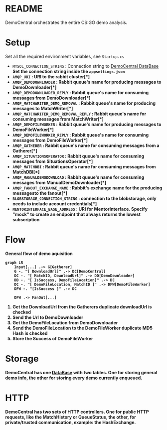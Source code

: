 ﻿# README

DemoCentral orchestrates the entire CS:GO demo analysis. 

# Setup
Set all the required environment variables, see `Startup.cs`  

- `MYSQL_CONNECTION_STRING` : Connection string to [DemoCentral DataBase](/DataBase/README.md)
		<b> Set the connection string inside the `appsettings.json`
- `AMQP_URI` : URI to the rabbit cluster[*]
- `AMQP_DEMODOWNLOADER` : Rabbit queue's name for producing messages to DemoDownloader[*]
- `AMQP_DEMODOWNLOADER_REPLY` : Rabbit queue's name for consuming messages from DemoDownloader[*] 
- `AMQP_MATCHWRITER_DEMO_REMOVAL` : Rabbit queue's name for producing messages to MatchWriter[*] 
- `AMQP_MATCHWRITER_DEMO_REMOVAL_REPLY` : Rabbit queue's name for consuming messages from MatchWriter[*] 
- `AMQP_DEMOFILEWORKER` : Rabbit queue's name for producing messages to DemoFileWorker[*]
- `AMQP_DEMOFILEWORKER_REPLY` : Rabbit queue's name for consuming messages from DemoFileWorker[*]
- `AMQP_GATHERER` : Rabbit queue's name for consuming messages from a Gatherer[*]
- `AMQP_SITUATIONSOPERATOR` : Rabbit queue's name for consuming messages from SituationsOperator[*]
- `AMQP_MATCHDBI` :  Rabbit queue's name for consuming messages from MatchDBI[*]
- `AMQP_MANUALDEMODOWNLOAD` : Rabbit queue's name for consuming messages from ManualDemoDownloader[*]
- `AMQP_FANOUT_EXCHANGE_NAME` : Rabbit's exchange name for the producing messagesto the fanout[*]
- `BLOBSTORAGE_CONNECTION_STRING` : connection to the blobstorage, only needs to include account credentials[*]
- `MENTORINTERFACE_BASE_ADDRESS` : URI for MentorInterface. Specify "mock" to create an endpoint that always returns the lowest subscription


# Flow
General flow of demo aquisition 

```mermaid
graph LR
	Input[...] .-> G[Gatherer]
	G -. "[ DownloadUrl]" .-> DC[DemoCentral]
    DC -. "[ MatchID, DownloadUrl]" .-> DD[DemoDownloader]
	DD -. "[ IsSuccess, DemoFileLocation]" .-> DC
    DC -. "[ DemoFileLocation, MatchID ]" .-> DFW[DemoFileWorker]
    DFW -. "[IsSuccess ]" .-> DC
    
    DFW .-> FanOut[...]
```

1. Get the DownloadUrl from the Gatherers
	<b> duplicate downloadUrl is checked
2. Send the Url to DemoDownloader
3. Get the DemoFileLocation from DemoDownloader
4. Send the DemoFileLocation to the DemoFileWorker
	<b> duplicate MD5 Hash is checked
5. Store the Success of DemoFileWorker

# Storage
DemoCentral has one [DataBase](/DataBase/README.md) with two tables.
One for storing general demo info, the other for storing every demo currently enqueued.

# HTTP 
DemoCentral has two sets of HTTP controllers.
One for public HTTP requests, like the MatchHistory or QueueStatus, the other, for private/trusted communication, example: the HashExchange.  
